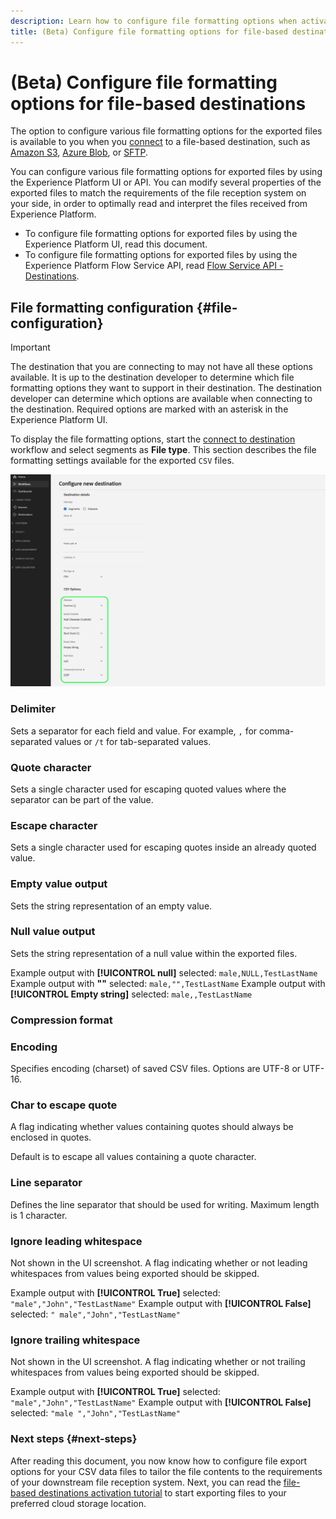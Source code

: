 ```yaml
---
description: Learn how to configure file formatting options when activating data to file-based destinations
title: (Beta) Configure file formatting options for file-based destinations
---
```

# (Beta) Configure file formatting options for file-based destinations

The option to configure various file formatting options for the exported files is available to you when you [connect](/help/destinations/ui/connect-destination.md) to a file-based destination, such as [Amazon S3](/help/destinations/catalog/cloud-storage/amazon-s3.md#connect), [Azure Blob](/help/destinations/catalog/cloud-storage/azure-blob.md#connect), or [SFTP](/help/destinations/catalog/cloud-storage/sftp.md#connect). 

You can configure various file formatting options for exported files by using the Experience Platform UI or API. You can modify several properties of the exported files to match the requirements of the file reception system on your side, in order to optimally read and interpret the files received from Experience Platform.

* To configure file formatting options for exported files by using the Experience Platform UI, read this document.
* To configure file formatting options for exported files by using the Experience Platform Flow Service API, read [Flow Service API - Destinations](https://developer.adobe.com/experience-platform-apis/references/destinations/).

## File formatting configuration {#file-configuration}

>[!IMPORTANT]
>
>The destination that you are connecting to may not have all these options available. It is up to the destination developer to determine which file formatting options they want to support in their destination. The destination developer can determine which options are available when connecting to the destination. Required options are marked with an asterisk in the Experience Platform UI.

To display the file formatting options, start the [connect to destination]((/help/destinations/ui/connect-destination.md)) workflow and select segments as **File type**. This section describes the file formatting settings available for the exported `CSV` files. 

![Image showing some of the available file formatting options.](/help/destinations/assets/ui/batch-destinations-file-formatting-options/file-formatting-options.png)

### Delimiter

Sets a separator for each field and value. For example, `,` for comma-separated values or `/t` for tab-separated values. 

### Quote character 

Sets a single character used for escaping quoted values where the separator can be part of the value.

### Escape character

Sets a single character used for escaping quotes inside an already quoted value.

### Empty value output

Sets the string representation of an empty value.

### Null value output

Sets the string representation of a null value within the exported files. 

Example output with **[!UICONTROL null]** selected: `male,NULL,TestLastName`
Example output with **""** selected: `male,"",TestLastName`
Example output with **[!UICONTROL Empty string]** selected: `male,,TestLastName`

### Compression format

### Encoding

Specifies encoding (charset) of saved CSV files. Options are UTF-8 or UTF-16. 

### Char to escape quote

A flag indicating whether values containing quotes should always be enclosed in quotes.

Default is to escape all values containing a quote character.

### Line separator

Defines the line separator that should be used for writing. Maximum length is 1 character.

### Ignore leading whitespace

Not shown in the UI screenshot. A flag indicating whether or not leading whitespaces from values being exported should be skipped.

Example output with **[!UICONTROL True]** selected: `"male","John","TestLastName"`
Example output with **[!UICONTROL False]** selected: `" male","John","TestLastName"`

### Ignore trailing whitespace

Not shown in the UI screenshot. A flag indicating whether or not trailing whitespaces from values being exported should be skipped.

Example output with **[!UICONTROL True]** selected: `"male","John","TestLastName"`
Example output with **[!UICONTROL False]** selected: `"male ","John","TestLastName"`

### Next steps {#next-steps}

After reading this document, you now know how to configure file export options for your CSV data files to tailor the file contents to the requirements of your downstream file reception system. Next, you can read the [file-based destinations activation tutorial](/help/destinations/ui/activate-batch-profile-destinations.md) to start exporting files to your preferred cloud storage location. 
